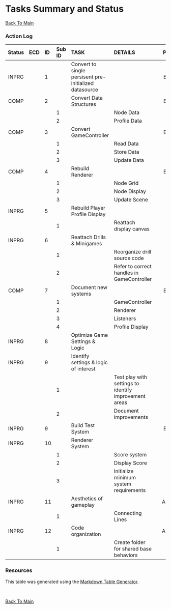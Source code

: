 # Tasks Summary and Status
[Back To Main](/README.md)
<br />

### Action Log
|**Status**|**ECD**|**ID**|**Sub ID**|**TASK**|**DETAILS**|   |**Person**|
|:--------:|------:|:-----|:---------|:-------|:----------|:-:|---------:|
|INPRG| |1| |Convert to single persisent pre-initialized datasource| | |Brighid|
|COMP| |2| |Convert Data Structures| | |Brighid|
| | | |1| |Node Data| | |
| | | |2| |Profile Data| | |
|COMP| |3| |Convert GameController| | |Brighid|
| | | |1| |Read Data| | |
| | | |2| |Store Data| | |
| | | |3| |Update Data| | |
|COMP| |4| |Rebuild Renderer| | |Brighid|
| | | |1| |Node Grid| | |
| | | |2| |Node Display| | |
| | | |3| |Update Scene| | |
|INPRG| |5| |Rebuild Player Profile Display| | |Yong|
| | | |1| |Reattach display canvas| |
|INPRG| |6| |Reattach Drills & Minigames| | | |Andrew|
| | | |1| |Reorganize drill source code| |
| | | |2| |Refer to correct handles in GameController| |
|COMP| |7| |Document new systems| | |Brighid|
| | | |1| |GameController| | |
| | | |2| |Renderer| | |
| | | |3| |Listeners| | |
| | | |4| |Profile Display| | |
|INPRG| |8| |Optimize Game Settings & Logic| | |Team|
|INPRG| |9| |Identify settings & logic of interest| | | |
| | | |1| |Test play with settings to identify improvement areas| | |
| | | |2| |Document improvements| | |
|INPRG| |9| |Build Test System| | |Brighid|
|INPRG| |10| |Renderer System| | |Yong|
| | | |1| |Score system| | |
| | | |2| |Display Score| | |
| | | |3| |Initialize minimum system requirements| | |
|INPRG| |11| |Aesthetics of gameplay| | |Andrew|
| | | |1| |Connecting Lines| | |
|INPRG| |12| |Code organization| | |Andrew|
| | | |1| |Create folder for shared base behaviors| | |

### Resources
This table was generated using the [Markdown Table Generator](https://jakebathman.github.io/Markdown-Table-Generator/).

</br>

[Back To Main](/README.md)
